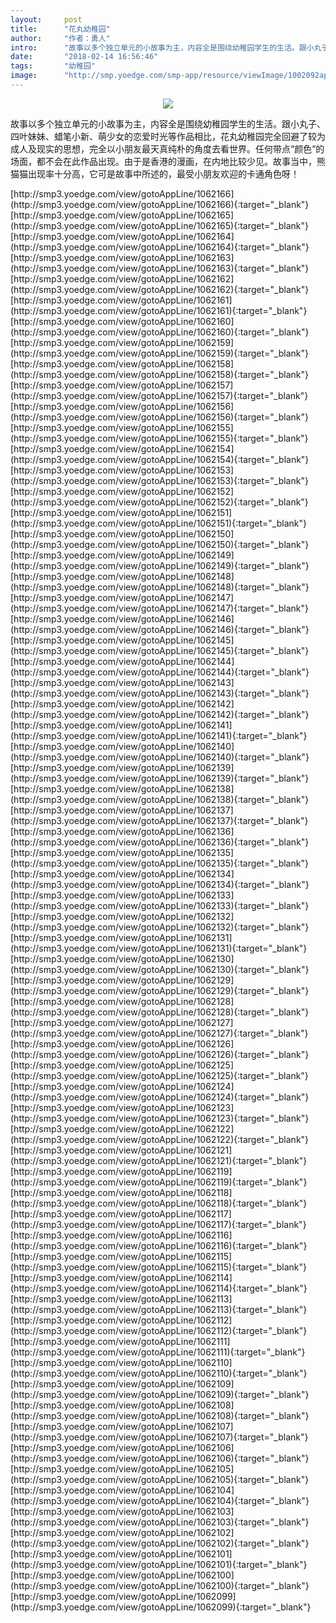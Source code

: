 ```yaml
---
layout:     post
title:      "花丸幼稚园"
author:     "作者：勇人"
intro:      "故事以多个独立单元的小故事为主，内容全是围绕幼稚园学生的生活。跟小丸子、四叶妹妹、蜡笔小新、萌少女的恋爱时光等作品相比，花丸幼稚园完全回避了较为成人及现实的思想，完全以小朋友最天真纯朴的角度去看世界。任何带点“颜色”的场面，都不会在此作品出现。由于是香港的漫画，在内地比较少见。故事当中，熊猫猫出现率十分高，它可是故事中所述的，最受小朋友欢迎的卡通角色呀！"
date:       "2018-02-14 16:56:46"
tags:       "幼稚园"
image:      "http://smp.yoedge.com/smp-app/resource/viewImage/1002092appline.png"
---
```

<div style="text-align: center">
<p><img src="http://smp.yoedge.com/smp-app/resource/viewImage/1002092appline.png"/></p>
</div>
<p class="post-meta">
<span>故事以多个独立单元的小故事为主，内容全是围绕幼稚园学生的生活。跟小丸子、四叶妹妹、蜡笔小新、萌少女的恋爱时光等作品相比，花丸幼稚园完全回避了较为成人及现实的思想，完全以小朋友最天真纯朴的角度去看世界。任何带点“颜色”的场面，都不会在此作品出现。由于是香港的漫画，在内地比较少见。故事当中，熊猫猫出现率十分高，它可是故事中所述的，最受小朋友欢迎的卡通角色呀！</span>
</p>
[http://smp3.yoedge.com/view/gotoAppLine/1062166](http://smp3.yoedge.com/view/gotoAppLine/1062166){:target="_blank"}
[http://smp3.yoedge.com/view/gotoAppLine/1062165](http://smp3.yoedge.com/view/gotoAppLine/1062165){:target="_blank"}
[http://smp3.yoedge.com/view/gotoAppLine/1062164](http://smp3.yoedge.com/view/gotoAppLine/1062164){:target="_blank"}
[http://smp3.yoedge.com/view/gotoAppLine/1062163](http://smp3.yoedge.com/view/gotoAppLine/1062163){:target="_blank"}
[http://smp3.yoedge.com/view/gotoAppLine/1062162](http://smp3.yoedge.com/view/gotoAppLine/1062162){:target="_blank"}
[http://smp3.yoedge.com/view/gotoAppLine/1062161](http://smp3.yoedge.com/view/gotoAppLine/1062161){:target="_blank"}
[http://smp3.yoedge.com/view/gotoAppLine/1062160](http://smp3.yoedge.com/view/gotoAppLine/1062160){:target="_blank"}
[http://smp3.yoedge.com/view/gotoAppLine/1062159](http://smp3.yoedge.com/view/gotoAppLine/1062159){:target="_blank"}
[http://smp3.yoedge.com/view/gotoAppLine/1062158](http://smp3.yoedge.com/view/gotoAppLine/1062158){:target="_blank"}
[http://smp3.yoedge.com/view/gotoAppLine/1062157](http://smp3.yoedge.com/view/gotoAppLine/1062157){:target="_blank"}
[http://smp3.yoedge.com/view/gotoAppLine/1062156](http://smp3.yoedge.com/view/gotoAppLine/1062156){:target="_blank"}
[http://smp3.yoedge.com/view/gotoAppLine/1062155](http://smp3.yoedge.com/view/gotoAppLine/1062155){:target="_blank"}
[http://smp3.yoedge.com/view/gotoAppLine/1062154](http://smp3.yoedge.com/view/gotoAppLine/1062154){:target="_blank"}
[http://smp3.yoedge.com/view/gotoAppLine/1062153](http://smp3.yoedge.com/view/gotoAppLine/1062153){:target="_blank"}
[http://smp3.yoedge.com/view/gotoAppLine/1062152](http://smp3.yoedge.com/view/gotoAppLine/1062152){:target="_blank"}
[http://smp3.yoedge.com/view/gotoAppLine/1062151](http://smp3.yoedge.com/view/gotoAppLine/1062151){:target="_blank"}
[http://smp3.yoedge.com/view/gotoAppLine/1062150](http://smp3.yoedge.com/view/gotoAppLine/1062150){:target="_blank"}
[http://smp3.yoedge.com/view/gotoAppLine/1062149](http://smp3.yoedge.com/view/gotoAppLine/1062149){:target="_blank"}
[http://smp3.yoedge.com/view/gotoAppLine/1062148](http://smp3.yoedge.com/view/gotoAppLine/1062148){:target="_blank"}
[http://smp3.yoedge.com/view/gotoAppLine/1062147](http://smp3.yoedge.com/view/gotoAppLine/1062147){:target="_blank"}
[http://smp3.yoedge.com/view/gotoAppLine/1062146](http://smp3.yoedge.com/view/gotoAppLine/1062146){:target="_blank"}
[http://smp3.yoedge.com/view/gotoAppLine/1062145](http://smp3.yoedge.com/view/gotoAppLine/1062145){:target="_blank"}
[http://smp3.yoedge.com/view/gotoAppLine/1062144](http://smp3.yoedge.com/view/gotoAppLine/1062144){:target="_blank"}
[http://smp3.yoedge.com/view/gotoAppLine/1062143](http://smp3.yoedge.com/view/gotoAppLine/1062143){:target="_blank"}
[http://smp3.yoedge.com/view/gotoAppLine/1062142](http://smp3.yoedge.com/view/gotoAppLine/1062142){:target="_blank"}
[http://smp3.yoedge.com/view/gotoAppLine/1062141](http://smp3.yoedge.com/view/gotoAppLine/1062141){:target="_blank"}
[http://smp3.yoedge.com/view/gotoAppLine/1062140](http://smp3.yoedge.com/view/gotoAppLine/1062140){:target="_blank"}
[http://smp3.yoedge.com/view/gotoAppLine/1062139](http://smp3.yoedge.com/view/gotoAppLine/1062139){:target="_blank"}
[http://smp3.yoedge.com/view/gotoAppLine/1062138](http://smp3.yoedge.com/view/gotoAppLine/1062138){:target="_blank"}
[http://smp3.yoedge.com/view/gotoAppLine/1062137](http://smp3.yoedge.com/view/gotoAppLine/1062137){:target="_blank"}
[http://smp3.yoedge.com/view/gotoAppLine/1062136](http://smp3.yoedge.com/view/gotoAppLine/1062136){:target="_blank"}
[http://smp3.yoedge.com/view/gotoAppLine/1062135](http://smp3.yoedge.com/view/gotoAppLine/1062135){:target="_blank"}
[http://smp3.yoedge.com/view/gotoAppLine/1062134](http://smp3.yoedge.com/view/gotoAppLine/1062134){:target="_blank"}
[http://smp3.yoedge.com/view/gotoAppLine/1062133](http://smp3.yoedge.com/view/gotoAppLine/1062133){:target="_blank"}
[http://smp3.yoedge.com/view/gotoAppLine/1062132](http://smp3.yoedge.com/view/gotoAppLine/1062132){:target="_blank"}
[http://smp3.yoedge.com/view/gotoAppLine/1062131](http://smp3.yoedge.com/view/gotoAppLine/1062131){:target="_blank"}
[http://smp3.yoedge.com/view/gotoAppLine/1062130](http://smp3.yoedge.com/view/gotoAppLine/1062130){:target="_blank"}
[http://smp3.yoedge.com/view/gotoAppLine/1062129](http://smp3.yoedge.com/view/gotoAppLine/1062129){:target="_blank"}
[http://smp3.yoedge.com/view/gotoAppLine/1062128](http://smp3.yoedge.com/view/gotoAppLine/1062128){:target="_blank"}
[http://smp3.yoedge.com/view/gotoAppLine/1062127](http://smp3.yoedge.com/view/gotoAppLine/1062127){:target="_blank"}
[http://smp3.yoedge.com/view/gotoAppLine/1062126](http://smp3.yoedge.com/view/gotoAppLine/1062126){:target="_blank"}
[http://smp3.yoedge.com/view/gotoAppLine/1062125](http://smp3.yoedge.com/view/gotoAppLine/1062125){:target="_blank"}
[http://smp3.yoedge.com/view/gotoAppLine/1062124](http://smp3.yoedge.com/view/gotoAppLine/1062124){:target="_blank"}
[http://smp3.yoedge.com/view/gotoAppLine/1062123](http://smp3.yoedge.com/view/gotoAppLine/1062123){:target="_blank"}
[http://smp3.yoedge.com/view/gotoAppLine/1062122](http://smp3.yoedge.com/view/gotoAppLine/1062122){:target="_blank"}
[http://smp3.yoedge.com/view/gotoAppLine/1062121](http://smp3.yoedge.com/view/gotoAppLine/1062121){:target="_blank"}
[http://smp3.yoedge.com/view/gotoAppLine/1062119](http://smp3.yoedge.com/view/gotoAppLine/1062119){:target="_blank"}
[http://smp3.yoedge.com/view/gotoAppLine/1062118](http://smp3.yoedge.com/view/gotoAppLine/1062118){:target="_blank"}
[http://smp3.yoedge.com/view/gotoAppLine/1062117](http://smp3.yoedge.com/view/gotoAppLine/1062117){:target="_blank"}
[http://smp3.yoedge.com/view/gotoAppLine/1062116](http://smp3.yoedge.com/view/gotoAppLine/1062116){:target="_blank"}
[http://smp3.yoedge.com/view/gotoAppLine/1062115](http://smp3.yoedge.com/view/gotoAppLine/1062115){:target="_blank"}
[http://smp3.yoedge.com/view/gotoAppLine/1062114](http://smp3.yoedge.com/view/gotoAppLine/1062114){:target="_blank"}
[http://smp3.yoedge.com/view/gotoAppLine/1062113](http://smp3.yoedge.com/view/gotoAppLine/1062113){:target="_blank"}
[http://smp3.yoedge.com/view/gotoAppLine/1062112](http://smp3.yoedge.com/view/gotoAppLine/1062112){:target="_blank"}
[http://smp3.yoedge.com/view/gotoAppLine/1062111](http://smp3.yoedge.com/view/gotoAppLine/1062111){:target="_blank"}
[http://smp3.yoedge.com/view/gotoAppLine/1062110](http://smp3.yoedge.com/view/gotoAppLine/1062110){:target="_blank"}
[http://smp3.yoedge.com/view/gotoAppLine/1062109](http://smp3.yoedge.com/view/gotoAppLine/1062109){:target="_blank"}
[http://smp3.yoedge.com/view/gotoAppLine/1062108](http://smp3.yoedge.com/view/gotoAppLine/1062108){:target="_blank"}
[http://smp3.yoedge.com/view/gotoAppLine/1062107](http://smp3.yoedge.com/view/gotoAppLine/1062107){:target="_blank"}
[http://smp3.yoedge.com/view/gotoAppLine/1062106](http://smp3.yoedge.com/view/gotoAppLine/1062106){:target="_blank"}
[http://smp3.yoedge.com/view/gotoAppLine/1062105](http://smp3.yoedge.com/view/gotoAppLine/1062105){:target="_blank"}
[http://smp3.yoedge.com/view/gotoAppLine/1062104](http://smp3.yoedge.com/view/gotoAppLine/1062104){:target="_blank"}
[http://smp3.yoedge.com/view/gotoAppLine/1062103](http://smp3.yoedge.com/view/gotoAppLine/1062103){:target="_blank"}
[http://smp3.yoedge.com/view/gotoAppLine/1062102](http://smp3.yoedge.com/view/gotoAppLine/1062102){:target="_blank"}
[http://smp3.yoedge.com/view/gotoAppLine/1062101](http://smp3.yoedge.com/view/gotoAppLine/1062101){:target="_blank"}
[http://smp3.yoedge.com/view/gotoAppLine/1062100](http://smp3.yoedge.com/view/gotoAppLine/1062100){:target="_blank"}
[http://smp3.yoedge.com/view/gotoAppLine/1062099](http://smp3.yoedge.com/view/gotoAppLine/1062099){:target="_blank"}


